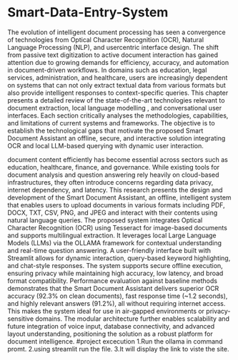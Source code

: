 # Smart-Data-Entry-System
The evolution of intelligent document processing has seen a convergence of technologies
from Optical Character Recognition (OCR), Natural Language Processing (NLP), and usercentric interface design. The shift from passive text digitization to active document interaction
has gained attention due to growing demands for efficiency, accuracy, and automation in
document-driven workflows. In domains such as education, legal services, administration, and
healthcare, users are increasingly dependent on systems that can not only extract textual data
from various formats but also provide intelligent responses to context-specific queries.
This chapter presents a detailed review of the state-of-the-art technologies relevant to document
extraction, local language modelling , and conversational user interfaces. Each section critically
analyses the methodologies, capabilities, and limitations of current systems and frameworks.
The objective is to establish the technological gaps that motivate the proposed Smart Document
Assistant an offline, secure, and interactive solution integrating OCR and local LLM-based
querying with dynamic user interaction.

document content efficiently has become essential across sectors such as education, healthcare,
finance, and governance. While existing tools for document analysis and question answering rely
heavily on cloud-based infrastructures, they often introduce concerns regarding data privacy,
internet dependency, and latency. This research presents the design and development of the Smart
Document Assistant, an offline, intelligent system that enables users to upload documents in various
formats including PDF, DOCX, TXT, CSV, PNG, and JPEG and interact with their contents using
natural language queries. The proposed system integrates Optical Character Recognition (OCR)
using Tesseract for image-based documents and supports multilingual extraction. It leverages local
Large Language Models (LLMs) via the OLLAMA framework for contextual understanding and
real-time question answering. A user-friendly interface built with Streamlit allows for dynamic
interaction, query-based keyword highlighting, and chat-style responses. The system supports secure
offline execution, ensuring privacy while maintaining high accuracy, low latency, and broad format
compatibility. Performance evaluation against baseline methods demonstrates that the Smart
Document Assistant delivers superior OCR accuracy (92.3% on clean documents), fast response
time (~1.2 seconds), and highly relevant answers (91.2%), all without requiring internet access. This
makes the system ideal for use in air-gapped environments or privacy-sensitive domains. The
modular architecture further enables scalability and future integration of voice input, database
connectivity, and advanced layout understanding, positioning the solution as a robust platform for
document intelligence.
#project excecution
1.Run  the ollama in command promt.
2.using streamlit run the file.
3.It will display the link to viste the site.
